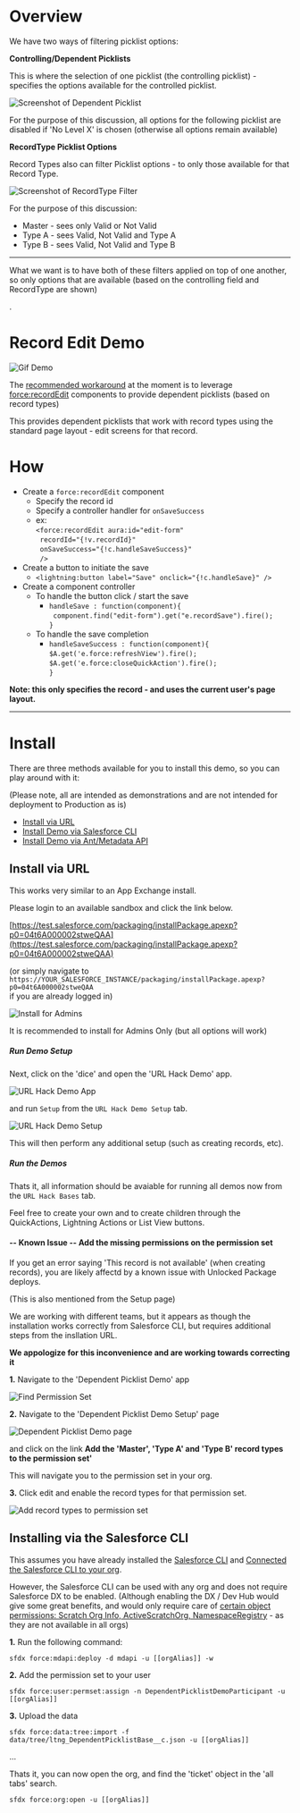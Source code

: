 # Overview

We have two ways of filtering picklist options:

**Controlling/Dependent Picklists**

This is where the selection of one picklist (the controlling picklist) - specifies the options available for the controlled picklist.

![Screenshot of Dependent Picklist](docs/images/PicklistDependencies.png)

For the purpose of this discussion, all options for the following picklist are disabled if 'No Level X' is chosen (otherwise all options remain available)

**RecordType Picklist Options**

Record Types also can filter Picklist options - to only those available for that Record Type.

![Screenshot of RecordType Filter](docs/images/RecordTypePicklist.png)

For the purpose of this discussion:

* Master - sees only Valid or Not Valid
* Type A - sees Valid, Not Valid and Type A
* Type B - sees Valid, Not Valid and Type B

-----

What we want is to have both of these filters applied on top of one another,
so only options that are available (based on the controlling field and RecordType are shown)

.

# Record Edit Demo

![Gif Demo](docs/images/recordEditDemo.gif)

The [recommended workaround](https://success.salesforce.com/issues_view?id=a1p3A0000008gNBQAY) at the moment is to leverage [force:recordEdit](https://developer.salesforce.com/docs/atlas.en-us.lightning.meta/lightning/aura_compref_force_recordEdit.htm?search_text=force:recordEdit) components to provide dependent picklists (based on record types)

This provides dependent picklists that work with record types using the standard page layout - edit screens for that record.

# How

* Create a `force:recordEdit` component
  * Specify the record id
  * Specify a controller handler for `onSaveSuccess`
  * ex: <br />`<force:recordEdit aura:id="edit-form" ` <br /> ` recordId="{!v.recordId}"` <br /> ` onSaveSuccess="{!c.handleSaveSuccess}"` <br /> ` />`
* Create a button to initiate the save
  * `<lightning:button label="Save" onclick="{!c.handleSave}" />`
* Create a component controller
  * To handle the button click / start the save
      * `handleSave : function(component){` <br /> ` component.find("edit-form").get("e.recordSave").fire();` <br /> `}`
  * To handle the save completion
      * `handleSaveSuccess : function(component){` <br /> `$A.get('e.force:refreshView').fire();` <br /> `$A.get('e.force:closeQuickAction').fire();` <br /> `}`

**Note: this only specifies the record - and uses the current user's page layout.**

---

# Install

There are three methods available for you to install this demo, so you can play around with it:

(Please note, all are intended as demonstrations and are not intended for deployment to Production as is)

* [Install via URL](#install-via-url)
* [Install Demo via Salesforce CLI](#install-via-salesforce-cli)
* [Install Demo via Ant/Metadata API](#install-via-metadata-api)

## Install via URL

This works very similar to an App Exchange install.

Please login to an available sandbox and click the link below.

[https://test.salesforce.com/packaging/installPackage.apexp?p0=04t6A000002stweQAA](https://test.salesforce.com/packaging/installPackage.apexp?p0=04t6A000002stweQAA)

(or simply navigate to `https://YOUR_SALESFORCE_INSTANCE/packaging/installPackage.apexp?p0=04t6A000002stweQAA` <br />
if you are already logged in)

![Install for Admins](docs/images/installPackage.png)

It is recommended to install for Admins Only (but all options will work)

##### Run Demo Setup

Next, click on the 'dice' and open the 'URL Hack Demo' app.

![URL Hack Demo App](docs/images/appInLauncher.png)

and run `Setup` from the `URL Hack Demo Setup` tab.

![URL Hack Demo Setup](docs/images/demoSetup1.png)

This will then perform any additional setup (such as creating records, etc).

##### Run the Demos

Thats it, all information should be avaiable for running all demos now from the `URL Hack Bases` tab.

Feel free to create your own and to create children through the QuickActions, Lightning Actions or List View buttons.

#### -- Known Issue -- Add the missing permissions on the permission set

If you get an error saying 'This record is not available' (when creating records),
you are likely affectd by a known issue with Unlocked Package deploys.

(This is also mentioned from the Setup page)

We are working with different teams, but it appears as though the installation works correctly from Salesforce CLI, but requires additional steps from the insllation URL.

**We appologize for this inconvenience and are working towards correcting it**

**1.** Navigate to the 'Dependent Picklist Demo' app

![Find Permission Set](docs/images/appInLauncher.png)

**2.** Navigate to the 'Dependent Picklist Demo Setup' page

![Dependent Picklist Demo page](docs/images/correctPermissionSet.png)

and click on the link **Add the 'Master', 'Type A' and 'Type B' record types to the permission set'**

This will navigate you to the permission set in your org.

**3.** Click edit and enable the record types for that permission set.

![Add record types to permission set](docs/images/correctPermissionSet2.png)

## Installing via the Salesforce CLI

This assumes you have already installed the [Salesforce CLI]() and [Connected the Salesforce CLI to your org](https://developer.salesforce.com/docs/atlas.en-us.sfdx_dev.meta/sfdx_dev/sfdx_dev_auth_web_flow.htm).

However, the Salesforce CLI can be used with any org and does not require Salesforce DX to be enabled. (Although enabling the DX / Dev Hub would give some great benefits, and would only require care of [certain object permissions: Scratch Org Info, ActiveScratchOrg, NamespaceRegistry](https://developer.salesforce.com/docs/atlas.en-us.sfdx_setup.meta/sfdx_setup/sfdx_setup_add_users.htm) - as they are not available in all orgs)

**1.** Run the following command:

	sfdx force:mdapi:deploy -d mdapi -u [[orgAlias]] -w

**2.** Add the permission set to your user

	sfdx force:user:permset:assign -n DependentPicklistDemoParticipant -u [[orgAlias]]
	
**3.** Upload the data

	sfdx force:data:tree:import -f data/tree/ltng_DependentPicklistBase__c.json -u [[orgAlias]]
	
...

Thats it, you can now open the org, and find the 'ticket' object in the 'all tabs' search.

	sfdx force:org:open -u [[orgAlias]]

	
